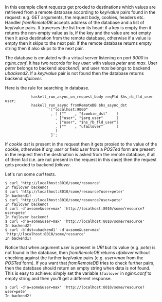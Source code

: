 In this example client requests get proxied to destinations which values are
retrieved from a remote database according to *key/value* pairs found in the
request: e.g. GET arguments, the request body, cookies, headers etc. Handler
*fromRemoteDB* accepts address of the database and a list of key/value pairs.
It traverses the list from its head: if a key is empty then it returns the
non-empty value as is, if the key and the value are not empty then it asks
destination from the remote database, otherwise if a value is empty then it
skips to the next pair. If the remote database returns empty string then it also
skips to the next pair.

The database is emulated with a virtual server listening on port *9000* in
*nginx.conf*. It has two records for key *user*: with values *peter* and *max*.
User *peter* belongs to backend *ubackend1*, and user *max* belongs to backend
*ubackend2*. If a *key/value* pair is not found then the database returns
backend *ufailover*.

Here is the rule for searching in database.

```nginx
            haskell_run_async_on_request_body reqFld $hs_rb_fld_user user;
            haskell_run_async fromRemoteDB $hs_async_dst
                    '["localhost:9000"
                     , [ [""    , "$cookie_dst"    ]
                       , ["user", "$arg_user"      ]
                       , ["user", "$hs_rb_fld_user"]
                       , [""    , "ufailover"      ]
                       ]
                     ]';
```

If *cookie* *dst* is present in the request then it gets proxied to the value of
the cookie, otherwise if *arg_user* or field *user* from a *POSTed* form are
present in the request then the destination is asked from the remote database,
if all of them fail (i.e. are not present in the request in this case) then the
request gets proxied to backend *failover*.

Let's run some *curl* tests.

```ShellSession
$ curl 'http://localhost:8010/some/resource'
In failover backend!
$ curl 'http://localhost:8010/some/resource?user=peter'
In backend1!
$ curl 'http://localhost:8010/some/resource?user=pete'
In failover backend!
$ curl -d'a=some&user=max' 'http://localhost:8010/some/resource?user=pete'
In failover backend!
$ curl -d'a=some&user=max' 'http://localhost:8010/some/resource'
In backend2!
$ curl -b'dst=ubackend1' -d'a=some&user=max' 'http://localhost:8010/some/resource'
In backend1!
```

Notice that when argument *user* is present in *URI* but its value (e.g. *pete*)
is not found in the database, then *fromRemoteDB* returns *ufailover* without
checking against the further *key/value* pairs (e.g. *user=max* from the
*POSTed* form). If you want that *fromRemoteDB* tries to check further pairs,
then the database should return an empty string when data is not found. This is
easy to achieve: simply set the variable ``$failover`` in *nginx.conf* to empty
string and then you'll get a different response.

```ShellSession
$ curl -d'a=some&user=max' 'http://localhost:8010/some/resource?user=pete'
In backend2!
```

